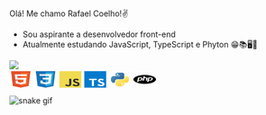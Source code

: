 Olá! Me chamo Rafael Coelho!✌️

- Sou aspirante a desenvolvedor front-end
- Atualmente estudando JavaScript, TypeScript e Phyton 😁📚🖥️🚀

<div>
  <a href='https://github.com/faelcoelho84'></a>
  <img height="180em" src="https://github-readme-stats.vercel.app/api?username=faeldcoelho84&theme=yeblu&show_icons=true&include_all_commits=false&count_private=false"/>
  <!--<img height="180em" src="https://github-readme-stats.vercel.app/api/top-langs/?username=faeldcoelho84&layout=compact&langs_count=16theme=dracula"/>
</div>-->
<div style="display: inline_block">
  <img align="center" alt=fael-HTML" height="30" width="40" src="https://raw.githubusercontent.com/devicons/devicon/master/icons/html5/html5-original.svg"/>
  <img align="center" alt=fael-CSS" height="30" width="40" src="https://raw.githubusercontent.com/devicons/devicon/master/icons/css3/css3-original.svg"/>
  <img align="center" alt=fael-Js" height="30" width="40" src="https://raw.githubusercontent.com/devicons/devicon/master/icons/javascript/javascript-original.svg"/>
  <img align="center" alt=fael-Ts" height="30" width="40" src="https://raw.githubusercontent.com/devicons/devicon/master/icons/typescript/typescript-plain.svg"/>
  <img align="center" alt=fael-Python" height="30" width="40" src="https://raw.githubusercontent.com/devicons/devicon/master/icons/python/python-original.svg"/>
  <img align="center" alt=fael-PHP" height="30" width="40" src="https://raw.githubusercontent.com/devicons/devicon/master/icons/php/php-plain.svg"/>  
</div>

  ![snake gif](https://github.com/faeldcoelho84/faeldcoelho84/blob/output/github-contribution-grid-snake.svg)
